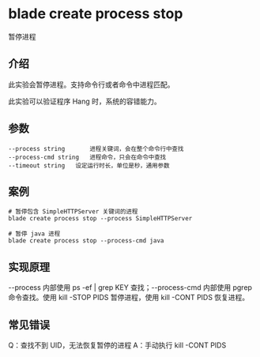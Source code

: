 # blade create process stop
暂停进程

## 介绍
此实验会暂停进程。支持命令行或者命令中进程匹配。

此实验可以验证程序 Hang 时，系统的容错能力。


## 参数
```text
--process string       进程关键词，会在整个命令行中查找
--process-cmd string   进程命令，只会在命令中查找
--timeout string   设定运行时长，单位是秒，通用参数
```

## 案例
```text
# 暂停包含 SimpleHTTPServer 关键词的进程
blade create process stop --process SimpleHTTPServer

# 暂停 java 进程
blade create process stop --process-cmd java
```

## 实现原理
--process 内部使用 ps -ef | grep KEY 查找；--process-cmd 内部使用 pgrep 命令查找。使用 kill -STOP PIDS 暂停进程，使用 kill -CONT PIDS 恢复进程。

## 常见错误
Q：查找不到 UID，无法恢复暂停的进程
A：手动执行 kill -CONT PIDS